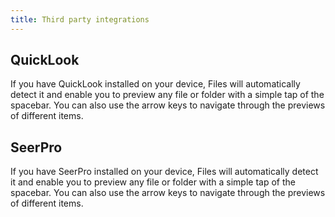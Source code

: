 ```yaml
---
title: Third party integrations
---
```


## QuickLook

If you have QuickLook installed on your device, Files will automatically detect it and enable you to preview any file or folder with a simple tap of the spacebar. You can also use the arrow keys to navigate through the previews of different items.

## SeerPro

If you have SeerPro installed on your device, Files will automatically detect it and enable you to preview any file or folder with a simple tap of the spacebar. You can also use the arrow keys to navigate through the previews of different items.
